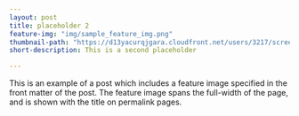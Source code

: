 ```yaml
---
layout: post
title: placeholder 2
feature-img: "img/sample_feature_img.png"
thumbnail-path: "https://d13yacurqjgara.cloudfront.net/users/3217/screenshots/1686132/webflow_landingpage_1x.jpg"
short-description: This is a second placeholder

---
```

This is an example of a post which includes a feature image specified in the front matter of the post. The feature image spans the full-width of the page, and is shown with the title on permalink pages.
